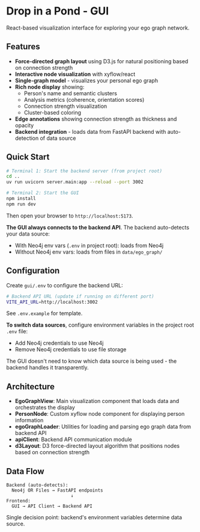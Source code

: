 # Drop in a Pond - GUI

React-based visualization interface for exploring your ego graph network.

## Features

- **Force-directed graph layout** using D3.js for natural positioning based on connection strength
- **Interactive node visualization** with xyflow/react
- **Single-graph model** - visualizes your personal ego graph
- **Rich node display** showing:
  - Person's name and semantic clusters
  - Analysis metrics (coherence, orientation scores)
  - Connection strength visualization
  - Cluster-based coloring
- **Edge annotations** showing connection strength as thickness and opacity
- **Backend integration** - loads data from FastAPI backend with auto-detection of data source

## Quick Start

```bash
# Terminal 1: Start the backend server (from project root)
cd ..
uv run uvicorn server.main:app --reload --port 3002

# Terminal 2: Start the GUI
npm install
npm run dev
```

Then open your browser to `http://localhost:5173`.

**The GUI always connects to the backend API**. The backend auto-detects your data source:
- With Neo4j env vars (`.env` in project root): loads from Neo4j
- Without Neo4j env vars: loads from files in `data/ego_graph/`

## Configuration

Create `gui/.env` to configure the backend URL:

```bash
# Backend API URL (update if running on different port)
VITE_API_URL=http://localhost:3002
```

See `.env.example` for template.

**To switch data sources**, configure environment variables in the project root `.env` file:
- Add Neo4j credentials to use Neo4j
- Remove Neo4j credentials to use file storage

The GUI doesn't need to know which data source is being used - the backend handles it transparently.

## Architecture

- **EgoGraphView**: Main visualization component that loads data and orchestrates the display
- **PersonNode**: Custom xyflow node component for displaying person information
- **egoGraphLoader**: Utilities for loading and parsing ego graph data from backend API
- **apiClient**: Backend API communication module
- **d3Layout**: D3 force-directed layout algorithm that positions nodes based on connection strength

## Data Flow

```
Backend (auto-detects):
  Neo4j OR Files → FastAPI endpoints
                        ↓
Frontend:
  GUI → API Client → Backend API
```

Single decision point: backend's environment variables determine data source.
